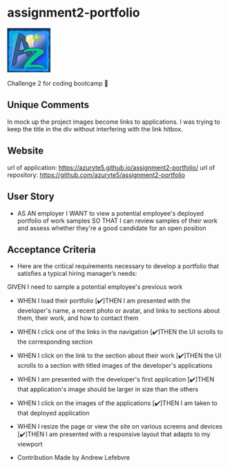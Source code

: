 # assignment2-portfolio

<img src="assets/images/az.JPG" width="100">

Challenge 2 for coding bootcamp 🐺
## Unique Comments

In mock up the project images become links to applications. I was trying to keep the title in the div without interfering with the link hitbox.

## Website

url of application: https://azuryte5.github.io/assignment2-portfolio/
url of repository:  https://github.com/azuryte5/assignment2-portfolio

## User Story
* AS AN employer
I WANT to view a potential employee's deployed portfolio of work samples
SO THAT I can review samples of their work and assess whether they're a good candidate for an open position

## Acceptance Criteria
* Here are the critical requirements necessary to develop a portfolio that satisfies a typical hiring manager’s needs:

GIVEN I need to sample a potential employee's previous work
* WHEN I load their portfolio
[✔️]THEN I am presented with the developer's name, a recent photo or avatar, and links to sections about them, their work, and how to contact them
* WHEN I click one of the links in the navigation
[✔️]THEN the UI scrolls to the corresponding section
* WHEN I click on the link to the section about their work
[✔️]THEN the UI scrolls to a section with titled images of the developer's applications
* WHEN I am presented with the developer's first application
[✔️]THEN that application's image should be larger in size than the others
* WHEN I click on the images of the applications
[✔️]THEN I am taken to that deployed application
* WHEN I resize the page or view the site on various screens and devices
[✔️]THEN I am presented with a responsive layout that adapts to my viewport

* Contribution
Made by Andrew Lefebvre